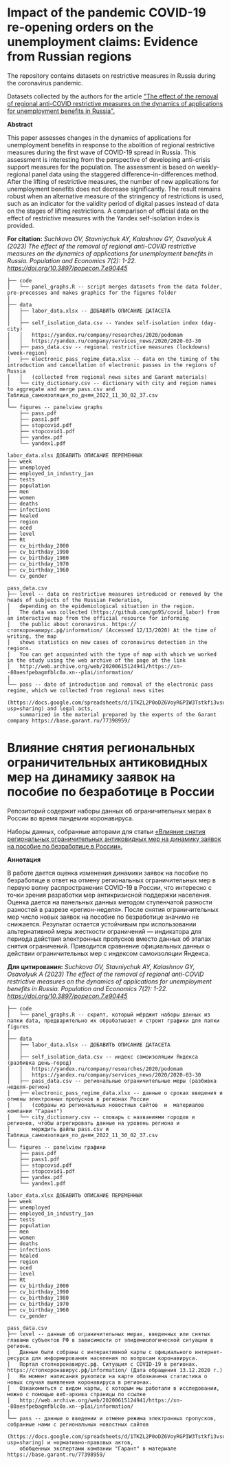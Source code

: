 # Impact of the pandemic COVID-19 re-opening orders on the unemployment claims: Evidence from Russian regions

The repository contains datasets on restrictive measures in Russia during the coronavirus pandemic. 

Datasets collected by the authors for the article ["The effect of the removal of regional anti-COVID restrictive measures on the dynamics of applications for unemployment benefits in Russia".](https://doi.org/10.3897/popecon.7.e90445)

**Abstract**

This paper assesses changes in the dynamics of applications for unemployment benefits in response to the abolition of regional restrictive measures during the first wave of COVID-19 spread in Russia. This assessment is interesting from the perspective of developing anti-crisis support measures for the population. The assessment is based on ﻿weekly-regional panel data using the ﻿staggered difference-in-differences method. ﻿After the lifting of restrictive measures, the number of new applications for unemployment benefits does not decrease significantly. The result remains robust when an alternative measure of the stringency of restrictions is used, such as an indicator for the validity period of digital passes instead of data on the stages of lifting restrictions. A comparison of official data on the effect of restrictive measures with the Yandex self-isolation index is provided.

**For citation:**
*Suchkova OV, Stavniychuk AY, Kalashnov GY, Osavolyuk A (2023) The ﻿effect of the removal of regional anti-COVID restrictive measures on the dynamics of applications for unemployment benefits in Russia. Population and Economics 7(2): 1-22. https://doi.org/10.3897/popecon.7.e90445*


``` 
├── code
│   └── panel_graphs.R -- script merges datasets from the data folder, pre-processes and makes graphics for the figures folder
│   
├── data
│   ├── labor_data.xlsx -- ДОБАВИТЬ ОПИСАНИЕ ДАТАСЕТА
│   │
│   ├── self_isolation_data.csv -- Yandex self-isolation index (day-city)
│   │   https://yandex.ru/company/researches/2020/podomam
│   │   https://yandex.ru/company/services_news/2020/2020-03-30
│   ├── pass_data.csv -- regional restrictive measures (lockdowns) (week-region)
│   ├── electronic_pass_regime_data.xlsx -- data on the timing of the introduction and cancellation of electronic passes in the regions of Russia
│   │   (collected from regional news sites and Garant materials)
│   └── city_dictionary.csv -- dictionary with city and region names to aggregate and merge pass.csv and Таблица_самоизоляция_по_дням_2022_11_30_02_37.csv
│   
└── figures -- panelview graphs
    ├── pass.pdf 
    ├── pass1.pdf 
    ├── stopcovid.pdf 
    ├── stopcovid1.pdf 
    ├── yandex.pdf 
    └── yandex1.pdf 

labor_data.xlsx ДОБАВИТЬ ОПИСАНИЕ ПЕРЕМЕННЫХ
├── week
├── unemployed
├── employed_in_industry_jan
├── tests
├── population
├── men
├── women
├── deaths
├── infections
├── healed
├── region
├── oced
├── level
├── Rt
├── cv_birthday_2000
├── cv_birthday_1990
├── cv_birthday_1980
├── cv_birthday_1970
├── cv_birthday_1960
└── cv_gender

pass_data.csv
├── level -- data on restrictive measures introduced or removed by the heads of subjects of the Russian Federation, 
│   depending on the epidemiological situation in the region. 
│   The data was collected (https://github.com/go95/covid_labor) from an interactive map from the official resource for informing
│   the public about coronavirus. https://стопкоронавирус.рф/information/ (Accessed 12/13/2020) At the time of writing, the map
│   shows statistics on new cases of coronavirus detection in the regions. 
│   You can get acquainted with the type of map with which we worked in the study using the web archive of the page at the link
│   http://web.archive.org/web/20200615124941/https://xn--80aesfpebagmfblc0a.xn--p1ai/information/ 
│   
└── pass -- date of introduction and removal of the electronic pass regime, which we collected from regional news sites                               
    (https://docs.google.com/spreadsheets/d/1TKZL2P0oDZ6VoyRGPIW3Tstkfi3vsopov9kzdSCuQp0/edit?usp=sharing) and legal acts, 
    summarized in the material prepared by the experts of the Garant company https://base.garant.ru/77398959/
  ```

# Влияние снятия региональных ограничительных антиковидных мер на динамику заявок на пособие по безработице в России 

Репозиторий содержит наборы данных об ограничительных мерах в России во время пандемии коронавируса. 

Наборы данных, собранные авторами для статьи [«Влияние снятия региональных ограничительных антиковидных мер на динамику заявок на пособие по безработице в России».](https://doi.org/10.3897/popecon.7.e90445)

**Аннотация**

В работе дается оценка изменения динамики заявок на  пособие по  безработице в  ответ на отмену региональных ограничительных мер в первую волну распространения COVID-19 в России, что интересно с точки зрения разработки мер антикризисной поддержки населения. Оценка дается на панельных данных методом ступенчатой разности разностей в разрезе «регион-неделя». После снятия ограничительных мер число новых заявок на пособие по безработице значимо не снижается. Результат остается устойчивым при использовании альтернативной меры жесткости ограничений  — индикатора для периода действия электронных пропусков вместо данных об этапах снятия ограничений. Приводится сравнение официальных данных о действии ограничительных мер с индексом самоизоляции Яндекса.

**Для цитирования:** 
*Suchkova OV, Stavniychuk AY, Kalashnov GY, Osavolyuk A (2023) The ﻿effect of the removal of regional anti-COVID restrictive measures on the dynamics of applications for unemployment benefits in Russia. Population and Economics 7(2): 1-22. https://doi.org/10.3897/popecon.7.e90445*

``` 
├── code
│   └── panel_graphs.R -- скрипт, который мёрджит наборы данных из папки data, предварительно их обрабатывает и строит графики для папки figures
│   
├── data
│   ├── labor_data.xlsx -- ДОБАВИТЬ ОПИСАНИЕ ДАТАСЕТА
│   │
│   ├── self_isolation_data.csv -- индекс самоизоляции Яндекса (разбивка день-город) 
│   │   https://yandex.ru/company/researches/2020/podomam
│   │   https://yandex.ru/company/services_news/2020/2020-03-30
│   ├── pass_data.csv -- региональные ограничительные меры (разбивка неделя-регион)
│   ├── electronic_pass_regime_data.xlsx -- данные о сроках введения и отмены электронных пропусков в регионах России 
│   │   (собраны из региональных новостных сайтов  и  материалов компании "Гарант")
│   └── city_dictionary.csv -- словарь с названиями городов и регионов, чтобы агрегировать данные на уровень региона и 
│       мерждить файлы pass.csv и Таблица_самоизоляция_по_дням_2022_11_30_02_37.csv
│   
└── figures -- panelview графики 
    ├── pass.pdf 
    ├── pass1.pdf 
    ├── stopcovid.pdf 
    ├── stopcovid1.pdf 
    ├── yandex.pdf 
    └── yandex1.pdf 

labor_data.xlsx ДОБАВИТЬ ОПИСАНИЕ ПЕРЕМЕННЫХ
├── week
├── unemployed
├── employed_in_industry_jan
├── tests
├── population
├── men
├── women
├── deaths
├── infections
├── healed
├── region
├── oced
├── level
├── Rt
├── cv_birthday_2000
├── cv_birthday_1990
├── cv_birthday_1980
├── cv_birthday_1970
├── cv_birthday_1960
└── cv_gender

pass_data.csv
├── level -- данные об ограничительных мерах, введенных или снятых главами субъектов РФ в зависимости от эпидемиологической ситуации в регионе. 
│   Данные были собраны с интерактивной карты с официального интернет-ресурса для информирования населения по вопросам коронавируса.  
│   Портал стопкоронавирус.рф. Ситуация с СOVID-19 в регионах. https://стопкоронавирус.рф/information/ (Дата обращения 13.12.2020 г.) 
│   На момент написания рукописи на карте обозначена статистика о новых случая выявления коронавируса в регионах. 
│   Ознакомиться с видом карты, с которым мы работали в исследовании, можно с помощью веб-архива страницы по ссылке  
│   http://web.archive.org/web/20200615124941/https://xn--80aesfpebagmfblc0a.xn--p1ai/information/
│   
└── pass -- данные о введении и отмене режима электронных пропусков, собранные нами с региональных новостных сайтов                         
    (https://docs.google.com/spreadsheets/d/1TKZL2P0oDZ6VoyRGPIW3Tstkfi3vsopov9kzdSCuQp0/edit?usp=sharing) и нормативно-правовых актов, 
    обобщенных экспертами компании "Гарант" в материале https://base.garant.ru/77398959/
  ```
